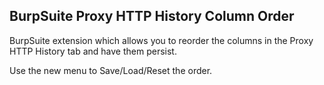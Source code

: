 ## BurpSuite Proxy HTTP History Column Order

BurpSuite extension which allows you to reorder the columns in the Proxy HTTP History tab and have them persist.

Use the new menu to Save/Load/Reset the order.